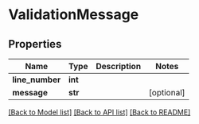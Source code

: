 # ValidationMessage

## Properties
Name | Type | Description | Notes
------------ | ------------- | ------------- | -------------
**line_number** | **int** |  | 
**message** | **str** |  | [optional] 

[[Back to Model list]](../README#documentation-for-models) [[Back to API list]](../README#documentation-for-api-endpoints) [[Back to README]](../README)


